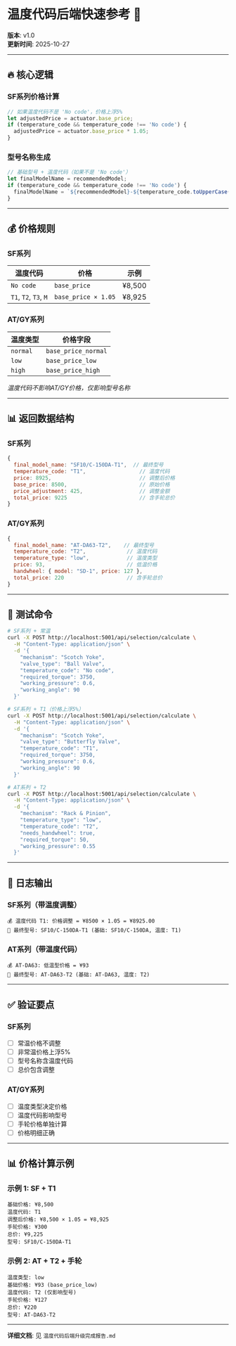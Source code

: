 # 温度代码后端快速参考 🚀

**版本**: v1.0  
**更新时间**: 2025-10-27

---

## 🔥 核心逻辑

### SF系列价格计算

```javascript
// 如果温度代码不是 'No code'，价格上浮5%
let adjustedPrice = actuator.base_price;
if (temperature_code && temperature_code !== 'No code') {
  adjustedPrice = actuator.base_price * 1.05;
}
```

### 型号名称生成

```javascript
// 基础型号 + 温度代码（如果不是 'No code'）
let finalModelName = recommendedModel;
if (temperature_code && temperature_code !== 'No code') {
  finalModelName = `${recommendedModel}-${temperature_code.toUpperCase()}`;
}
```

---

## 💰 价格规则

### SF系列

| 温度代码 | 价格 | 示例 |
|----------|------|------|
| `No code` | `base_price` | ¥8,500 |
| `T1`, `T2`, `T3`, `M` | `base_price × 1.05` | ¥8,925 |

### AT/GY系列

| 温度类型 | 价格字段 |
|----------|----------|
| `normal` | `base_price_normal` |
| `low` | `base_price_low` |
| `high` | `base_price_high` |

*温度代码不影响AT/GY价格，仅影响型号名称*

---

## 📊 返回数据结构

### SF系列

```javascript
{
  final_model_name: "SF10/C-150DA-T1",  // 最终型号
  temperature_code: "T1",                 // 温度代码
  price: 8925,                            // 调整后价格
  base_price: 8500,                       // 原始价格
  price_adjustment: 425,                  // 调整金额
  total_price: 9225                       // 含手轮总价
}
```

### AT/GY系列

```javascript
{
  final_model_name: "AT-DA63-T2",    // 最终型号
  temperature_code: "T2",             // 温度代码
  temperature_type: "low",            // 温度类型
  price: 93,                          // 低温价格
  handwheel: { model: "SD-1", price: 127 },
  total_price: 220                    // 含手轮总价
}
```

---

## 🧪 测试命令

```bash
# SF系列 + 常温
curl -X POST http://localhost:5001/api/selection/calculate \
  -H "Content-Type: application/json" \
  -d '{
    "mechanism": "Scotch Yoke",
    "valve_type": "Ball Valve",
    "temperature_code": "No code",
    "required_torque": 3750,
    "working_pressure": 0.6,
    "working_angle": 90
  }'

# SF系列 + T1（价格上浮5%）
curl -X POST http://localhost:5001/api/selection/calculate \
  -H "Content-Type: application/json" \
  -d '{
    "mechanism": "Scotch Yoke",
    "valve_type": "Butterfly Valve",
    "temperature_code": "T1",
    "required_torque": 3750,
    "working_pressure": 0.6,
    "working_angle": 90
  }'

# AT系列 + T2
curl -X POST http://localhost:5001/api/selection/calculate \
  -H "Content-Type: application/json" \
  -d '{
    "mechanism": "Rack & Pinion",
    "temperature_type": "low",
    "temperature_code": "T2",
    "needs_handwheel": true,
    "required_torque": 50,
    "working_pressure": 0.55
  }'
```

---

## 📝 日志输出

### SF系列（带温度调整）

```
💰 温度代码 T1: 价格调整 = ¥8500 × 1.05 = ¥8925.00
📝 最终型号: SF10/C-150DA-T1 (基础: SF10/C-150DA, 温度: T1)
```

### AT系列（带温度代码）

```
💰 AT-DA63: 低温型价格 = ¥93
📝 最终型号: AT-DA63-T2 (基础: AT-DA63, 温度: T2)
```

---

## ✅ 验证要点

### SF系列
- [ ] 常温价格不调整
- [ ] 非常温价格上浮5%
- [ ] 型号名称含温度代码
- [ ] 总价包含调整

### AT/GY系列
- [ ] 温度类型决定价格
- [ ] 温度代码影响型号
- [ ] 手轮价格单独计算
- [ ] 价格明细正确

---

## 📊 价格计算示例

### 示例 1: SF + T1

```
基础价格: ¥8,500
温度代码: T1
调整后价格: ¥8,500 × 1.05 = ¥8,925
手轮价格: ¥300
总价: ¥9,225
型号: SF10/C-150DA-T1
```

### 示例 2: AT + T2 + 手轮

```
温度类型: low
基础价格: ¥93 (base_price_low)
温度代码: T2 (仅影响型号)
手轮价格: ¥127
总价: ¥220
型号: AT-DA63-T2
```

---

**详细文档**: 见 `温度代码后端升级完成报告.md`

